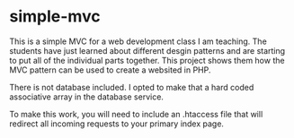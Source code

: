 # simple-mvc
This is a simple MVC for a web development class I am teaching.  The students have just learned about different desgin patterns and are starting to put all of the individual parts together.  This project shows them how the MVC pattern can be used to create a websited in PHP.

There is not database included.  I opted to make that a hard coded associative array in the database service.

To make this work, you will need to include an .htaccess file that will redirect all incoming requests to your primary index page.